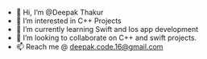 - 👋 Hi, I’m @Deepak Thakur
- 👀 I’m interested in C++ Projects
- 🌱 I’m currently learning Swift and Ios app development
- 💞️ I’m looking to collaborate on C++ and swift projects.
- 📫 Reach me @ deepak.code.16@gmail.com

<!---
deepak1789/deepak1789 is a ✨ special ✨ repository because its `README.md` (this file) appears on your GitHub profile.
You can click the Preview link to take a look at your changes.
--->
